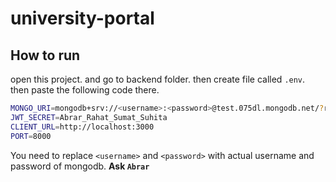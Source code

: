 # university-portal

## How to run

open this project. and go to backend folder. then create file called `.env`. then paste the following code there.

```bash
MONGO_URI=mongodb+srv://<username>:<password>@test.075dl.mongodb.net/?retryWrites=true&w=majority&appName=TEST
JWT_SECRET=Abrar_Rahat_Sumat_Suhita
CLIENT_URL=http://localhost:3000
PORT=8000
```

You need to replace `<username>` and `<password>` with actual username and password of mongodb. **Ask `Abrar`**
